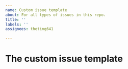 ```yaml
---
name: Custom issue template
about: For all types of issues in this repo.
title: ''
labels: ''
assignees: theting641

---
```


# The custom issue template
